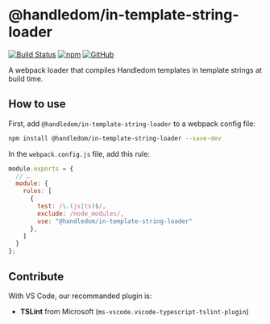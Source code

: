 # @handledom/in-template-string-loader

[![Build Status](https://travis-ci.com/tomko-team/handledom.svg?branch=master)](https://travis-ci.com/tomko-team/handledom)
[![npm](https://img.shields.io/npm/dm/handledom)](https://www.npmjs.com/package/@handledom/in-template-string-loader)
[![GitHub](https://img.shields.io/github/license/tomko-team/handledom)](https://github.com/tomko-team/handledom)

A webpack loader that compiles Handledom templates in template strings at build time.

## How to use

First, add `@handledom/in-template-string-loader` to a webpack config file:

```sh
npm install @handledom/in-template-string-loader --save-dev
```

In the `webpack.config.js` file, add this rule:

```js
module.exports = {
  // …
  module: {
    rules: [
      {
        test: /\.(js|ts)$/,
        exclude: /node_modules/,
        use: "@handledom/in-template-string-loader"
      },
    ]
  }
};
```

## Contribute

With VS Code, our recommanded plugin is:

* **TSLint** from Microsoft (`ms-vscode.vscode-typescript-tslint-plugin`)
